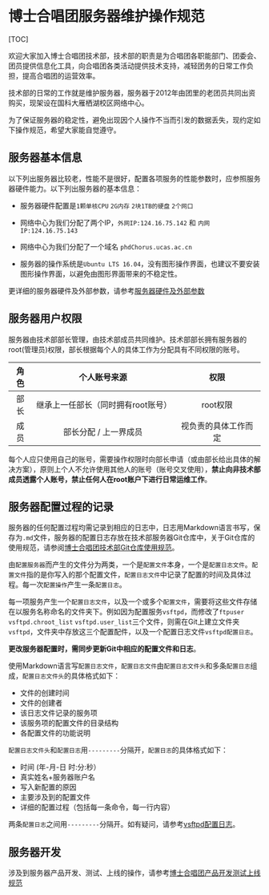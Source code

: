 # 博士合唱团服务器维护操作规范

[TOC]

欢迎大家加入博士合唱团技术部，技术部的职责是为合唱团各职能部门、团委会、团员提供信息化工具，向合唱团各类活动提供技术支持，减轻团务的日常工作负担，提高合唱团的运营效率。

技术部的日常的工作就是维护服务器，服务器于2012年由团里的老团员共同出资购买，现架设在国科大雁栖湖校区网络中心。

为了保证服务器的稳定性，避免出现因个人操作不当而引发的数据丢失，现约定如下操作规范，希望大家能自觉遵守。

## 服务器基本信息
以下列出服务器比较老，性能不是很好，配置各项服务的性能参数时，应参照服务器硬件能力。以下列出服务器的基本信息：

- 服务器硬件配置是`1颗单核CPU` `2G内存` `2块1TB的硬盘` `2个网口` 

- 网络中心为我们分配了两个IP，`外网IP:124.16.75.142` 和 `内网IP:124.16.75.143`

- 网络中心为我们分配了一个域名 `phdChorus.ucas.ac.cn`

- 服务器的操作系统是`Ubuntu LTS 16.04`，没有图形操作界面，也建议不要安装图形操作界面，以避免由图形界面带来的不稳定性。

更详细的服务器硬件及外部参数，请参考[服务器硬件及外部参数](https://www.github.com)

## 服务器用户权限
服务器由技术部部长管理，由技术部成员共同维护。技术部部长拥有服务器的root(管理员)权限，部长根据每个人的具体工作为分配具有不同权限的账号。

|  角色  |       个人账号来源        |     权限     |
| :--: | :-----------------: | :--------: |
|  部长  | 继承上一任部长（同时拥有root账号） |   root权限   |
|  成员  |    部长分配 / 上一界成员     | 视负责的具体工作而定 |

每个人应只使用自己的账号，需要操作权限时向部长申请（或由部长给出具体的解决方案），原则上个人不允许使用其他人的账号（账号交叉使用），**禁止向非技术部成员透露个人账号，禁止任何人在root账户下进行日常运维工作**。

## 服务器配置过程的记录
服务器的任何配置过程均需记录到相应的日志中，日志用Markdown语言书写，保存为`.md`文件，服务器的配置日志存放在技术部服务器Git仓库中，关于Git仓库的使用规范，请参阅[博士合唱团技术部Git仓库使用规范](https://www.github.com)。

由`配置服务器`而产生的文件分为两类，一个是`配置文件`本身，一个是`配置日志文件`。`配置文件`指的是你写入的那个配置文件，`配置日志文件`中记录了配置的时间及具体过程。每一次`配置操作`产生一条`配置日志`。

每一项服务产生一个`配置日志文件`，以及一个或多个`配置文件`，需要将这些文件存储在以服务名称命名的文件夹下。例如因为配置服务`vsftpd`，而修改了`ftpuser` `vsftpd.chroot_list` `vsftpd.user_list`三个文件，则需在Git上建立文件夹`vsftpd`，文件夹中存放这三个配置配件，以及一个配置日志文件`vsftpd配置日志`。

**更改服务器配置时，需同步更新Git中相应的配置文件和日志**。

使用Markdown语言写`配置日志文件`，`配置日志文件`由`配置日志文件头`和多条`配置日志`组成，`配置日志文件头`的具体格式如下：

- 文件的创建时间
- 文件的创建者
- 该日志文件记录的服务项
- 该服务项的配置文件的目录结构
- 各配置文件的功能说明 

`配置日志文件头`和`配置日志`用`---------`分隔开，`配置日志`的具体格式如下：

- 时间 (年-月-日 时:分:秒）
- 真实姓名+服务器账户名
- 写入新配置的原因
- 主要涉及到的配置文件
- 详细的配置过程（包括每一条命令，每一行内容）

两条`配置日志`之间用`---------`分隔开。如有疑问，请参考[vsftpd配置日志](https://www.github.com)。


## 服务器开发
涉及到服务器产品开发、测试、上线的操作，请参考[博士合唱团产品开发测试上线规范](https://www.github.com)
